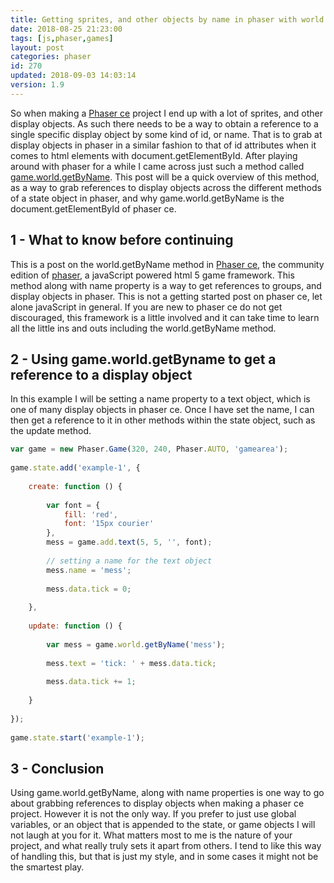 ```yaml
---
title: Getting sprites, and other objects by name in phaser with world.getByName
date: 2018-08-25 21:23:00
tags: [js,phaser,games]
layout: post
categories: phaser
id: 270
updated: 2018-09-03 14:03:14
version: 1.9
---
```


So when making a [Phaser ce](https://photonstorm.github.io/phaser-ce/) project I end up with a lot of sprites, and other display objects. As such there needs to be a way to obtain a reference to a single specific display object by some kind of id, or name. That is to grab at display objects in phaser in a similar fashion to that of id attributes when it comes to html elements with document.getElementById. After playing around with phaser for a while I came across just such a method called [game.world.getByName](https://photonstorm.github.io/phaser-ce/Phaser.World.html#getByName). This post will be a quick overview of this method, as a way to grab references to display objects across the different methods of a state object in phaser, and why game.world.getByName is the document.getElementById of phaser ce.

<!-- more -->

## 1 - What to know before continuing

This is a post on the world.getByName method in [Phaser ce](https://photonstorm.github.io/phaser-ce/), the community edition of [phaser](https://phaser.io/), a javaScript powered html 5 game framework. This method along with name property is a way to get references to groups, and display objects in phaser. This is not a getting started post on phaser ce, let alone javaScript in general. If you are new to phaser ce do not get discouraged, this framework is a little involved and it can take time to learn all the little ins and outs including the world.getByName method.

## 2 - Using game.world.getByname to get a reference to a display object

In this example I will be setting a name property to a text object, which is one of many display objects in phaser ce. Once I have set the name, I can then get a reference to it in other methods within the state object, such as the update method.

```js
var game = new Phaser.Game(320, 240, Phaser.AUTO, 'gamearea');
 
game.state.add('example-1', {
 
    create: function () {
 
        var font = {
            fill: 'red',
            font: '15px courier'
        },
        mess = game.add.text(5, 5, '', font);
 
        // setting a name for the text object
        mess.name = 'mess';
 
        mess.data.tick = 0;
 
    },
 
    update: function () {
 
        var mess = game.world.getByName('mess');
 
        mess.text = 'tick: ' + mess.data.tick;
 
        mess.data.tick += 1;
 
    }
 
});
 
game.state.start('example-1');
```

## 3 - Conclusion

Using game.world.getByName, along with name properties is one way to go about grabbing references to display objects when making a phaser ce project. However it is not the only way. If you prefer to just use global variables, or an object that is appended to the state, or game objects I will not laugh at you for it. What matters most to me is the nature of your project, and what really truly sets it apart from others. I tend to like this way of handling this, but that is just my style, and in some cases it might not be the smartest play.
